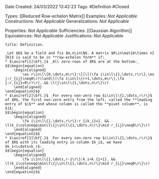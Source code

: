<br />
<br />

Date Created: 24/03/2022 13:42:23
Tags: #Definition #Closed 

Types: [[Reduced Row-echelon Matrix]]
Examples: _Not Applicable_
Constructions: _Not Applicable_
Generalizations: _Not Applicable_

Properties: _Not Applicable_
Sufficiencies: [[Gaussian Algorithm]]
Equivalences: _Not Applicable_
Justifications: _Not Applicable_

``` ad-Definition
title: Definition.

_Let $K$ be a field and fix $m,n\in\N$. A matrix $R\in\mat{m\times n}{K}$ is said to be in **row-echelon form** if:_
* $\axiref[1]\bf{.}$ _All zero-rows of $R$ are at the bottom:_
$$\begin{equation}
    \begin{aligned}
        \ex r\in\l\{0,\dots,m\r\}:\l[\l(\fa i\in\l\{1,\dots,r\r\},\ex j:r_{ij}\neq0\r)\land\l(\fa i\in\l\{r+1,\dots,m\r\},\fa j:r_{ij}=0\r)\r]. && \l(j\in\l\{1,\dots,n\r\}\r)
    \end{aligned}
\end{equation}$$
* $\axiref[2]\bf{.}$ _For every non-zero row $i\in\l\{1,\dots,r\r\}$ of $R$, the first non-zero entry from the left, called the **leading entry of $i$** and whose column is called the **pivot column**, is $1$:_
$$\begin{equation}
    \begin{aligned}
        \fa i\in\l\{1,\dots,r\r\}:r_{ik_i}=1. && \l(k_i\coloneqq\min\l\{j\in\l\{1,\dots,n\r\}\mid r_{ij}\neq0\r\}\r)
    \end{aligned}
\end{equation}$$
* $\axiref[3]\bf{.}$ _For every non-zero row $i\in\l\{1,\dots,r\r\}$ of $R$ with its leading entry in column $k_i$, we have $k_1<\cdots<k_r$:_
$$\begin{equation}
    \begin{aligned}
        \fa i\in\l\{1,\dots,r-1\r\}:k_i<k_{i+1}. && \l(k_i\coloneqq\min\l\{j\in\l\{1,\dots,n\r\}\mid r_{ij}\neq0\r\}\r)
    \end{aligned}
\end{equation}$$

```
